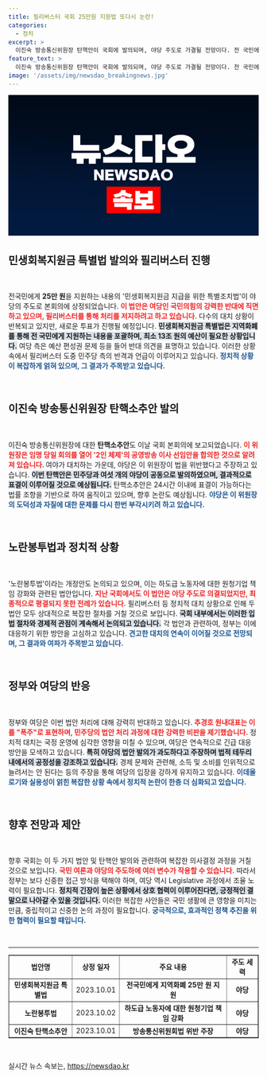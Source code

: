 ```yaml
---
title: 필리버스터 국회 25만원 지원법 또다시 논란!
categories:
  - 정치
excerpt: >
  이진숙 방송통신위원장 탄핵안이 국회에 발의되며, 야당 주도로 가결될 전망이다. 전 국민에게 지원금을 지급하는 민생회복지원금 특별법도 필리버스터를 거쳐 논란 속에 처리가 이어질 예정이다. 정치적 대치가 다시 고조되는 가운데, 두 법안의 향방에 관심이 집중된다.
feature_text: >
  이진숙 방송통신위원장 탄핵안이 국회에 발의되며, 야당 주도로 가결될 전망이다. 전 국민에게 지원금을 지급하는 민생회복지원금 특별법도 필리버스터를 거쳐 논란 속에 처리가 이어질 예정이다. 정치적 대치가 다시 고조되는 가운데, 두 법안의 향방에 관심이 집중된다.
image: '/assets/img/newsdao_breakingnews.jpg'
---
```


<p><img src="/assets/img/newsdao_breakingnews.jpg" alt="cryptoinkorea 속보" /></p>

<h2 data-ke-size="size26">민생회복지원금 특별법 발의와 필리버스터 진행</h2>

<p data-ke-size="size16">&nbsp;</p>  

<p>전국민에게 <strong>25만 원</strong>을 지원하는 내용의 '민생회복지원금 지급을 위한 특별조치법'이 야당의 주도로 본회의에 상정되었습니다. <b><span style="color: #ee2323;">이 법안은 여당인 국민의힘의 강력한 반대에 직면하고 있으며, 필리버스터를 통해 처리를 저지하려고 하고 있습니다.</span></b> 다수의 대치 상황이 반복되고 있지만, 새로운 투표가 진행될 예정입니다. <b><span style="background-color: #21538527;">민생회복지원금 특별법은 지역화폐를 통해 전 국민에게 지원하는 내용을 포괄하며, 최소 13조 원의 예산이 필요한 상황입니다.</span></b> 여당 측은 예산 편성권 문제 등을 들어 반대 의견을 표명하고 있습니다. 이러한 상황 속에서 필리버스터 도중 민주당 측의 반격과 언급이 이루어지고 있습니다. <b><span style="color: #1a5490;">정치적 상황이 복잡하게 얽혀 있으며, 그 결과가 주목받고 있습니다.</span></b></p>

<p data-ke-size="size16">&nbsp;</p>

<h2 data-ke-size="size26">이진숙 방송통신위원장 탄핵소추안 발의</h2>

<p data-ke-size="size16">&nbsp;</p>  

<p>이진숙 방송통신위원장에 대한 <strong>탄핵소추안</strong>도 이날 국회 본회의에 보고되었습니다. <b><span style="color: #ee2323;">이 위원장은 임명 당일 회의를 열어 '2인 체제'의 공영방송 이사 선임안을 합의한 것으로 알려져 있습니다. </span></b> 여야가 대치하는 가운데, 야당은 이 위원장이 법을 위반했다고 주장하고 있습니다. <b><span style="background-color: #21538527;">이번 탄핵안은 민주당과 여섯 개의 야당이 공동으로 발의하였으며, 결과적으로 표결이 이루어질 것으로 예상됩니다.</span></b> 탄핵소추안은 24시간 이내에 표결이 가능하다는 법률 조항을 기반으로 하여 움직이고 있으며, 향후 논란도 예상됩니다. <b><span style="color: #1a5490;">야당은 이 위원장의 도덕성과 자질에 대한 문제를 다시 한번 부각시키려 하고 있습니다.</span></b></p>

<p data-ke-size="size16">&nbsp;</p>

<h2 data-ke-size="size26">노란봉투법과 정치적 상황</h2>

<p data-ke-size="size16">&nbsp;</p>  

<p>'노란봉투법'이라는 개정안도 논의되고 있으며, 이는 하도급 노동자에 대한 원청기업 책임 강화와 관련된 법안입니다. <b><span style="color: #ee2323;">지난 국회에서도 이 법안은 야당 주도로 의결되었지만, 최종적으로 평결되지 못한 전례가 있습니다.</span></b> 필리버스터 등 정치적 대치 상황으로 인해 두 법안 모두 상대적으로 복잡한 절차를 거칠 것으로 보입니다. <b><span style="background-color: #21538527;">국회 내부에서는 이러한 입법 절차와 경제적 관점이 계속해서 논의되고 있습니다.</span></b> 각 법안과 관련하여, 정부는 이에 대응하기 위한 방안을 고심하고 있습니다. <b><span style="color: #1a5490;">견고한 대치의 연속이 이어질 것으로 전망되며, 그 결과와 여파가 주목받고 있습니다.</span></b></p>

<p data-ke-size="size16">&nbsp;</p>

<h2 data-ke-size="size26">정부와 여당의 반응</h2>

<p data-ke-size="size16">&nbsp;</p>  

<p>정부와 여당은 이번 법안 처리에 대해 강력히 반대하고 있습니다. <b><span style="color: #ee2323;">추경호 원내대표는 이를 "폭주"로 표현하며, 민주당의 법안 처리 과정에 대한 강력한 비판을 제기했습니다.</span></b> 정치적 대치는 국정 운영에 심각한 영향을 미칠 수 있으며, 여당은 연속적으로 긴급 대응 방안을 모색하고 있습니다. <b><span style="background-color: #21538527;">특히 야당의 법안 발의가 과도하다고 주장하며 법적 테두리 내에서의 공정성을 강조하고 있습니다.</span></b> 경제 문제와 관련해, 소득 및 소비를 인위적으로 늘려서는 안 된다는 등의 주장을 통해 여당의 입장을 강하게 유지하고 있습니다. <b><span style="color: #1a5490;">이데올로기와 실용성이 얽힌 복잡한 상황 속에서 정치적 논란이 한층 더 심화되고 있습니다.</span></b></p>

<p data-ke-size="size16">&nbsp;</p>

<h2 data-ke-size="size26">향후 전망과 제안</h2>

<p data-ke-size="size16">&nbsp;</p>  

<p>향후 국회는 이 두 가지 법안 및 탄핵안 발의와 관련하여 복잡한 의사결정 과정을 거칠 것으로 보입니다. <b><span style="color: #ee2323;">국민 여론과 야당의 주도하에 여러 변수가 작용할 수 있습니다.</span></b> 따라서 정부는 보다 신중한 접근 방식을 택해야 하며, 여당 역시 Legislative 과정에서 조율 노력이 필요합니다. <b><span style="background-color: #21538527;">정치적 긴장이 높은 상황에서 상호 협력이 이루어진다면, 긍정적인 결말으로 나아갈 수 있을 것입니다.</span></b> 이러한 복잡한 사안들은 국민 생활에 큰 영향을 미치는 만큼, 중립적이고 신중한 논의 과정이 필요합니다. <b><span style="color: #1a5490;">궁극적으로, 효과적인 정책 추진을 위한 협력이 필요할 때입니다.</span></b></p>

<p data-ke-size="size16">&nbsp;</p>

<hr>  

<table style="border-collapse: collapse; width: 100%;" border="1">  
 <tbody>  
 <tr>  
 <td style="text-align: center; height: 17px;"><b>법안명</b></td>  
 <td style="text-align: center; height: 17px;"><b>상정 일자</b></td>  
 <td style="text-align: center; height: 17px;"><b>주요 내용</b></td>  
 <td style="text-align: center; height: 17px;"><b>주도 세력</b></td>  
 </tr>  
 <tr>  
 <td style="text-align: center; height: 17px;"><b>민생회복지원금 특별법</b></td>  
 <td style="text-align: center; height: 17px;">2023.10.01</td>  
 <td style="text-align: center; height: 17px;"><b>전국민에게 지역화폐 25만 원 지원</b></td>  
 <td style="text-align: center; height: 17px;"><b>야당</b></td>  
 </tr>  
 <tr>  
 <td style="text-align: center; height: 17px;"><b>노란봉투법</b></td>  
 <td style="text-align: center; height: 17px;">2023.10.02</td>  
 <td style="text-align: center; height: 17px;"><b>하도급 노동자에 대한 원청기업 책임 강화</b></td>  
 <td style="text-align: center; height: 17px;"><b>야당</b></td>  
 </tr>  
 <tr>  
 <td style="text-align: center; height: 17px;"><b>이진숙 탄핵소추안</b></td>  
 <td style="text-align: center; height: 17px;">2023.10.01</td>  
 <td style="text-align: center; height: 17px;"><b>방송통신위원회법 위반 주장</b></td>  
 <td style="text-align: center; height: 17px;"><b>야당</b></td>  
 </tr>  
 </tbody>  
</table>  

<p data-ke-size="size16">&nbsp;</p>  
실시간 뉴스 속보는, <a href="https://newsdao.kr" rel="dofollow">https://newsdao.kr</a>


